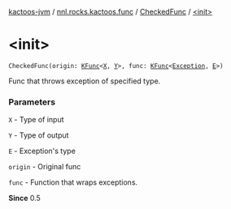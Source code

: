 [kactoos-jvm](../../index.md) / [nnl.rocks.kactoos.func](../index.md) / [CheckedFunc](index.md) / [&lt;init&gt;](./-init-.md)

# &lt;init&gt;

`CheckedFunc(origin: `[`KFunc`](../../nnl.rocks.kactoos/-k-func.md)`<`[`X`](index.md#X)`, `[`Y`](index.md#Y)`>, func: `[`KFunc`](../../nnl.rocks.kactoos/-k-func.md)`<`[`Exception`](https://kotlinlang.org/api/latest/jvm/stdlib/kotlin/-exception/index.html)`, `[`E`](index.md#E)`>)`

Func that throws exception of specified type.

### Parameters

`X` - Type of input

`Y` - Type of output

`E` - Exception's type

`origin` - Original func

`func` - Function that wraps exceptions.

**Since**
0.5

